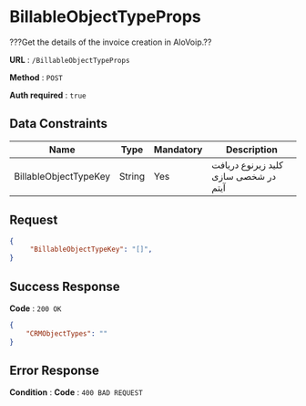 # BillableObjectTypeProps

???Get the details of the invoice creation in AloVoip.??


**URL** : `/BillableObjectTypeProps`

**Method** : `POST`

**Auth required** : `true`

## Data Constraints

|Name|Type|Mandatory|Description|
|-|-|-|-| 
|BillableObjectTypeKey |String|Yes| کلید زیرنوع دریافت در شخصی سازی آیتم |

## Request 


```json
{
     "BillableObjectTypeKey": "[]",
}
```

## Success Response

**Code** : `200 OK`

```json
{
    "CRMObjectTypes": ""
}

```

## Error Response

**Condition** : 
**Code** : `400 BAD REQUEST`

` ` 


